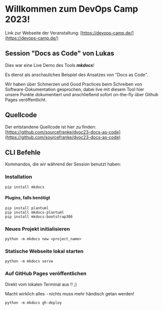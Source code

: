 # Willkommen zum DevOps Camp 2023!

Link zur Webseite der Veranstaltung: [https://devops-camp.de/](https://devops-camp.de/)

## Session "Docs as Code" von Lukas

Dies war eine Live Demo des Tools ***mkdocs***!

Es dienst als anschauliches Beispiel des Ansatzes von "Docs as Code".

Wir haben über Schmerzen und Good Practices beim Schreiben von Software-Dokumentation gesprochen,
dabei live mit diesem Tool hier unsere Punkte dokumentiert und anschließend sofort on-the-fly über Github Pages veröffentlicht.

## Quellcode
Der entstandene Quellcode ist hier zu finden: [https://github.com/sourcefranke/dvoc23-docs-as-code](https://github.com/sourcefranke/dvoc23-docs-as-code)

## CLI Befehle

Kommandos, die wir während der Session benutzt haben:

### Installation

````
pip install mkdocs
````

#### Plugins, falls benötigt

````
pip install plantuml
pip install mkdocs-plantuml
pip install mkdocs-bootstrap386
````

### Neues Projekt initialisieren

````
python -m mkdocs new <project_name>
````

### Statische Webseite lokal starten

````
python -m mkdocs serve
````

### Auf GitHub Pages veröffentlichen

Direkt vom lokalen Terminal aus !! ;)

Macht wirklich alles - nichts muss mehr händisch getan werden!

````
python -m mkdocs gh-deploy
````

